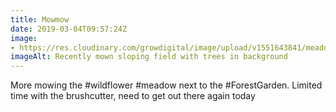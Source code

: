 ```yaml
---
title: Mowmow
date: 2019-03-04T09:57:24Z
image: 
- https://res.cloudinary.com/growdigital/image/upload/v1551643841/meadow-324519A5.jpg
imageAlt: Recently mown sloping field with trees in background
---
```


More mowing the #wildflower #meadow next to the #ForestGarden. Limited time with the brushcutter, need to get out there again today

